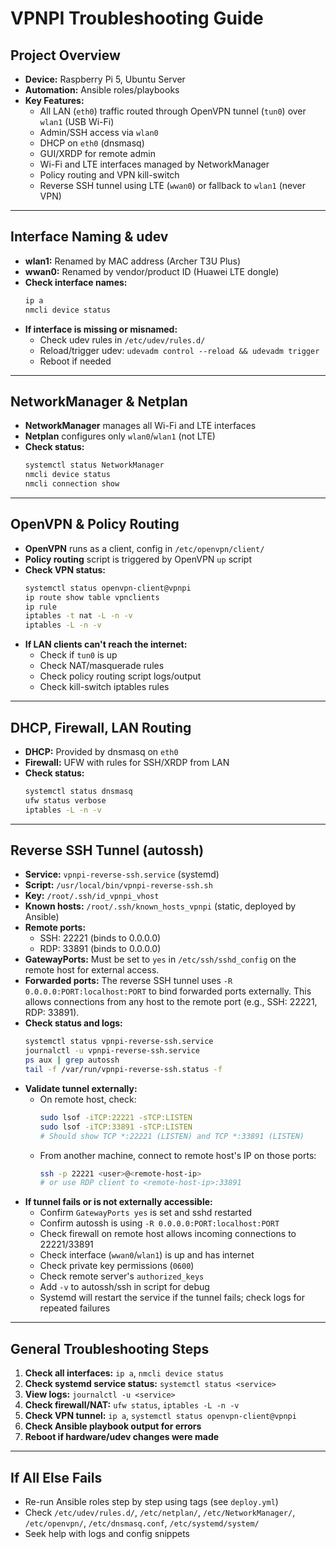 # VPNPI Troubleshooting Guide

## Project Overview
- **Device:** Raspberry Pi 5, Ubuntu Server
- **Automation:** Ansible roles/playbooks
- **Key Features:**
  - All LAN (`eth0`) traffic routed through OpenVPN tunnel (`tun0`) over `wlan1` (USB Wi-Fi)
  - Admin/SSH access via `wlan0`
  - DHCP on `eth0` (dnsmasq)
  - GUI/XRDP for remote admin
  - Wi-Fi and LTE interfaces managed by NetworkManager
  - Policy routing and VPN kill-switch
  - Reverse SSH tunnel using LTE (`wwan0`) or fallback to `wlan1` (never VPN)

---

## Interface Naming & udev
- **wlan1:** Renamed by MAC address (Archer T3U Plus)
- **wwan0:** Renamed by vendor/product ID (Huawei LTE dongle)
- **Check interface names:**
  ```sh
  ip a
  nmcli device status
  ```
- **If interface is missing or misnamed:**
  - Check udev rules in `/etc/udev/rules.d/`
  - Reload/trigger udev: `udevadm control --reload && udevadm trigger`
  - Reboot if needed

---

## NetworkManager & Netplan
- **NetworkManager** manages all Wi-Fi and LTE interfaces
- **Netplan** configures only `wlan0`/`wlan1` (not LTE)
- **Check status:**
  ```sh
  systemctl status NetworkManager
  nmcli device status
  nmcli connection show
  ```

---

## OpenVPN & Policy Routing
- **OpenVPN** runs as a client, config in `/etc/openvpn/client/`
- **Policy routing** script is triggered by OpenVPN `up` script
- **Check VPN status:**
  ```sh
  systemctl status openvpn-client@vpnpi
  ip route show table vpnclients
  ip rule
  iptables -t nat -L -n -v
  iptables -L -n -v
  ```
- **If LAN clients can't reach the internet:**
  - Check if `tun0` is up
  - Check NAT/masquerade rules
  - Check policy routing script logs/output
  - Check kill-switch iptables rules

---

## DHCP, Firewall, LAN Routing
- **DHCP:** Provided by dnsmasq on `eth0`
- **Firewall:** UFW with rules for SSH/XRDP from LAN
- **Check status:**
  ```sh
  systemctl status dnsmasq
  ufw status verbose
  iptables -L -n -v
  ```

---

## Reverse SSH Tunnel (autossh)
- **Service:** `vpnpi-reverse-ssh.service` (systemd)
- **Script:** `/usr/local/bin/vpnpi-reverse-ssh.sh`
- **Key:** `/root/.ssh/id_vpnpi_vhost`
- **Known hosts:** `/root/.ssh/known_hosts_vpnpi` (static, deployed by Ansible)
- **Remote ports:**
    - SSH: 22221 (binds to 0.0.0.0)
    - RDP: 33891 (binds to 0.0.0.0)
- **GatewayPorts:** Must be set to `yes` in `/etc/ssh/sshd_config` on the remote host for external access.
- **Forwarded ports:** The reverse SSH tunnel uses `-R 0.0.0.0:PORT:localhost:PORT` to bind forwarded ports externally. This allows connections from any host to the remote port (e.g., SSH: 22221, RDP: 33891).
- **Check status and logs:**
  ```sh
  systemctl status vpnpi-reverse-ssh.service
  journalctl -u vpnpi-reverse-ssh.service
  ps aux | grep autossh
  tail -f /var/run/vpnpi-reverse-ssh.status -f
  ```
- **Validate tunnel externally:**
  - On remote host, check:
    ```sh
    sudo lsof -iTCP:22221 -sTCP:LISTEN
    sudo lsof -iTCP:33891 -sTCP:LISTEN
    # Should show TCP *:22221 (LISTEN) and TCP *:33891 (LISTEN)
    ```
  - From another machine, connect to remote host's IP on those ports:
    ```sh
    ssh -p 22221 <user>@<remote-host-ip>
    # or use RDP client to <remote-host-ip>:33891
    ```
- **If tunnel fails or is not externally accessible:**
  - Confirm `GatewayPorts yes` is set and sshd restarted
  - Confirm autossh is using `-R 0.0.0.0:PORT:localhost:PORT`
  - Check firewall on remote host allows incoming connections to 22221/33891
  - Check interface (`wwan0`/`wlan1`) is up and has internet
  - Check private key permissions (`0600`)
  - Check remote server's `authorized_keys`
  - Add `-v` to autossh/ssh in script for debug
  - Systemd will restart the service if the tunnel fails; check logs for repeated failures

---

## General Troubleshooting Steps
1. **Check all interfaces:** `ip a`, `nmcli device status`
2. **Check systemd service status:** `systemctl status <service>`
3. **View logs:** `journalctl -u <service>`
4. **Check firewall/NAT:** `ufw status`, `iptables -L -n -v`
5. **Check VPN tunnel:** `ip a`, `systemctl status openvpn-client@vpnpi`
6. **Check Ansible playbook output for errors**
7. **Reboot if hardware/udev changes were made**

---

## If All Else Fails
- Re-run Ansible roles step by step using tags (see `deploy.yml`)
- Check `/etc/udev/rules.d/`, `/etc/netplan/`, `/etc/NetworkManager/`, `/etc/openvpn/`, `/etc/dnsmasq.conf`, `/etc/systemd/system/`
- Seek help with logs and config snippets